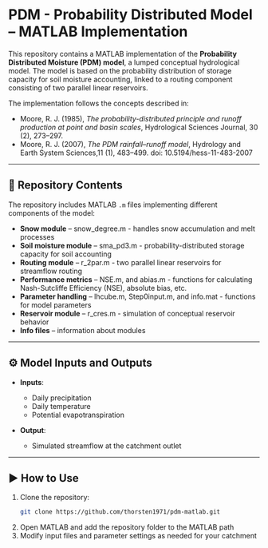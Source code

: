 # PDM - Probability Distributed Model – MATLAB Implementation

This repository contains a MATLAB implementation of the **Probability Distributed Moisture (PDM) model**, a lumped conceptual hydrological model. The model is based on the probability distribution of storage capacity for soil moisture accounting, linked to a routing component consisting of two parallel linear reservoirs.  

The implementation follows the concepts described in:  
- Moore, R. J. (1985), *The probability-distributed principle and runoff production at point and basin scales*, Hydrological Sciences Journal, 30 (2), 273–297. 
- Moore, R. J. (2007), *The PDM rainfall–runoff model*, Hydrology and Earth System Sciences,11 (1), 483–499. doi: 10.5194/hess-11-483-2007 

---

## 📂 Repository Contents
The repository includes MATLAB `.m` files implementing different components of the model:
- **Snow module** – snow_degree.m - handles snow accumulation and melt processes  
- **Soil moisture module** – sma_pd3.m - probability-distributed storage capacity for soil accounting  
- **Routing module** – r_2par.m - two parallel linear reservoirs for streamflow routing  
- **Performance metrics** – NSE.m, and abias.m - functions for calculating Nash-Sutcliffe Efficiency (NSE), absolute bias, etc.  
- **Parameter handling** – lhcube.m, Step0input.m, and info.mat - functions for model parameters  
- **Reservoir module** – r_cres.m - simulation of conceptual reservoir behavior
- **Info files** –  information about modules

---

## ⚙️ Model Inputs and Outputs
- **Inputs**:  
  - Daily precipitation  
  - Daily temperature  
  - Potential evapotranspiration  

- **Output**:  
  - Simulated streamflow at the catchment outlet  

---

## ▶️ How to Use
1. Clone the repository:
   ```bash
   git clone https://github.com/thorsten1971/pdm-matlab.git
2. Open MATLAB and add the repository folder to the MATLAB path
3. Modify input files and parameter settings as needed for your catchment
